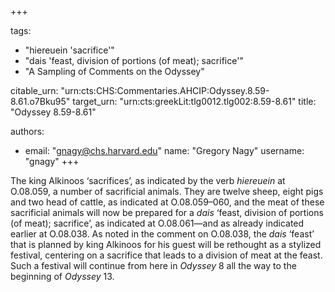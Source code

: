+++

tags:
- "hiereuein &#39;sacrifice&#39;"
- "dais &#39;feast, division of portions (of meat); sacrifice&#39;"
- "A Sampling of Comments on the Odyssey"

citable_urn: "urn:cts:CHS:Commentaries.AHCIP:Odyssey.8.59-8.61.o7Bku95"
target_urn: "urn:cts:greekLit:tlg0012.tlg002:8.59-8.61"
title: "Odyssey 8.59-8.61"

authors:
- email: "gnagy@chs.harvard.edu"
  name: "Gregory Nagy"
  username: "gnagy"
+++

<p>The king Alkinoos ‘sacrifices’, as indicated by the verb <em>hiereuein</em> at O.08.059, a number of sacrificial animals. They are twelve sheep, eight pigs and two head of cattle, as indicated at O.08.059–060, and the meat of these sacrificial animals will now be prepared for a <em>dais</em> ‘feast, division of portions (of meat); sacrifice’, as indicated at O.08.061—and as already indicated earlier at O.08.038. As noted in the comment on O.08.038, the <em>dais</em> ‘feast’ that is planned by king Alkinoos for his guest will be rethought as a stylized festival, centering on a sacrifice that leads to a division of meat at the feast. Such a festival will continue from here in <em>Odyssey</em> 8 all the way to the beginning of <em>Odyssey</em> 13. </p>